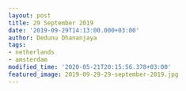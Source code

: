 ```yaml
---
layout: post
title: 29 September 2019
date: '2019-09-29T14:13:00.000+03:00'
author: Dedunu Dhananjaya
tags:
- netherlands
- amsterdam
modified_time: '2020-05-21T20:15:56.378+03:00'
featured_image: 2019-09-29-29-september-2019.jpg
---
```

